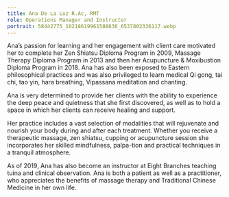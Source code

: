 ```yaml
---
title: Ana De La Luz R.Ac, RMT
role: Operations Manager and Instructor
portrait: 58442775_10218619961588636_6537802336117.webp
---
```

<!--StartFragment-->

Ana’s passion for learning and her engagement with client care motivated her to complete her Zen Shiatsu Diploma Program in 2009, Massage Therapy Diploma Program in 2013 and then her Acupuncture & Moxibustion Diploma Program in 2018. Ana has also been exposed to Eastern philosophical practices and was also privileged to learn medical Qi gong, tai chi, tao yin, hara breathing, Vipassana meditation and chanting.​

Ana is very determined to provide her clients with the ability to experience the deep peace and quietness that she first discovered, as well as to hold a space in which her clients can receive healing and support.

Her practice includes a vast selection of modalities that will rejuvenate and nourish your body during and after each treatment. Whether you receive a therapeutic massage, zen shiatsu, cupping or acupuncture session she incorporates her skilled mindfulness, palpa-tion and practical techniques in a tranquil atmosphere.

As of 2019, Ana has also become an instructor at Eight Branches teaching tuina and clinical observation. Ana is both a patient as well as a practitioner, who appreciates the benefits of massage therapy and Traditional Chinese Medicine in her own life.

<!--EndFragment-->